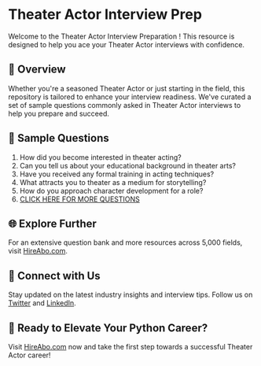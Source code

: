 # Theater Actor Interview Prep

Welcome to the Theater Actor Interview Preparation ! This resource is designed to help you ace your Theater Actor interviews with confidence.

## 🚀 Overview

Whether you're a seasoned Theater Actor or just starting in the field, this repository is tailored to enhance your interview readiness. We've curated a set of sample questions commonly asked in Theater Actor interviews to help you prepare and succeed.

## 📝 Sample Questions

1. How did you become interested in theater acting?
2. Can you tell us about your educational background in theater arts?
3. Have you received any formal training in acting techniques?
4. What attracts you to theater as a medium for storytelling?
5. How do you approach character development for a role?
6. [CLICK HERE FOR MORE QUESTIONS](https://hireabo.com/job/16_3_9/Theater%20Actor)

## 🌐 Explore Further

For an extensive question bank and more resources across 5,000 fields, visit [HireAbo.com](https://www.hireabo.com).

## 📱 Connect with Us

Stay updated on the latest industry insights and interview tips. Follow us on [Twitter](https://twitter.com/hireabo) and [LinkedIn](https://www.linkedin.com/in/hire-abo-3609972a8/).

## 🚀 Ready to Elevate Your Python Career?

Visit [HireAbo.com](https://www.hireabo.com) now and take the first step towards a successful Theater Actor career!